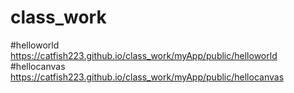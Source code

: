 # class_work
#helloworld  https://catfish223.github.io/class_work/myApp/public/helloworld
#hellocanvas  https://catfish223.github.io/class_work/myApp/public/hellocanvas

